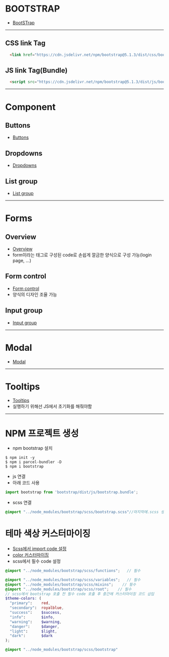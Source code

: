 # BOOTSTRAP
- <a href="https://getbootstrap.com/">BootSTrap</a>
---

## CSS link Tag
```html
  <link href="https://cdn.jsdelivr.net/npm/bootstrap@5.1.3/dist/css/bootstrap.min.css" rel="stylesheet" integrity="sha384-1BmE4kWBq78iYhFldvKuhfTAU6auU8tT94WrHftjDbrCEXSU1oBoqyl2QvZ6jIW3" crossorigin="anonymous">
```

## JS link Tag(Bundle)
```html
  <script src="https://cdn.jsdelivr.net/npm/bootstrap@5.1.3/dist/js/bootstrap.bundle.min.js" integrity="sha384-ka7Sk0Gln4gmtz2MlQnikT1wXgYsOg+OMhuP+IlRH9sENBO0LRn5q+8nbTov4+1p" crossorigin="anonymous"></script>
```
---
# Component
## Buttons
- <a href="https://getbootstrap.com/docs/5.1/components/buttons/">Buttons</a>

## Dropdowns
- <a href="https://getbootstrap.com/docs/5.1/components/dropdowns/">Dropdowns</a>

## List group
- <a href="https://getbootstrap.com/docs/5.1/components/list-group/">List group</a>

---
# Forms
## Overview
- <a href="https://getbootstrap.com/docs/5.1/forms/overview/">Overview</a>
- form이라는 태그로 구성된 code로 손쉽게 깔금한 양식으로 구성 가능(login page, ...)

## Form control
- <a href="https://getbootstrap.com/docs/5.1/forms/form-control/">Form control</a>
- 양식의 디자인 조율 가능

## Input group
- <a href="https://getbootstrap.com/docs/5.1/forms/input-group/">Input group</a>

---
# Modal
- <a href="https://getbootstrap.com/docs/5.1/components/modal/">Modal</a>

---
# Tooltips
- <a href="https://getbootstrap.com/docs/5.1/components/tooltips/">Tooltips</a>
- 실행하기 위해선 JS에서 초기화를 해줘야함

---
# NPM 프로젝트 생성
- npm bootstrap 설치
```
$ npm init -y
$ npm i parcel-bundler -D
$ npm i bootstrap
```
- js 연결
- 아래 코드 사용
```js
import bootstrap from 'bootstrap/dist/js/bootstrap.bundle';
```
- scss 연결
```scss
@import "../node_modules/bootstrap/scss/bootstrap.scss"//마지막에.scss 생략 가능(bootstrap.scss)
```

# 테마 색상 커스터마이징
- <a href="https://getbootstrap.com/docs/5.1/customize/sass/#maps-and-loops">Scss에서 import code 설정</a>
- <a href="https://getbootstrap.com/docs/5.1/customize/color/">color 커스터마이징</a>
- scss에서 필수 code 설정
```scss
@import "../node_modules/bootstrap/scss/functions";   // 필수

@import "../node_modules/bootstrap/scss/variables";   // 필수
@import "../node_modules/bootstrap/scss/mixins";    // 필수
@import "../node_modules/bootstrap/scss/root";    // 필수
// scss에서 bootstrap 호출 전 필수 code 호출 후 중간에 커스터마이징 코드 삽입
$theme-colors: (
  "primary":    red,
  "secondary":  royalblue,
  "success":    $success,
  "info":       $info,
  "warning":    $warning,
  "danger":     $danger,
  "light":      $light,
  "dark":       $dark
);

@import "../node_modules/bootstrap/scss/bootstrap"
```